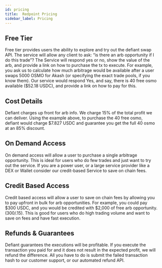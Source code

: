 ```yaml
---
id: pricing
title:  Redpoint Pricing
sidebar_label: Pricing
---
```



## Free Tier
Free tier provides users the ability to explore and try out the defiant swap API. The service will allow any client to ask: “is there an arb opportunity if I do this trade”? The Service will respond yes or no, show the value of the arb, and provide a link on how to purchase the tx to execute. For example, you ask us to calculate how much arbitrage would be available after a user swaps 5000 OSMO for Akash (or specifying the exact trade pools, if you know them). Our service would respond Yes, and say, there is 40 free osmo available ($52.18 USDC), and provide a link on how to pay for this.

## Cost Details
Defiant charges up front for arb info.  We charge 15% of the total profit we can deliver.  Using the example above, to purchase the 40 free osmo, defiant would charge $7.827 USDC and guarantee you get the full 40 osmo at an 85% discount.

## On Demand Access
On demand access will allow a user to purchase a single arbitrage opportunity.  This is ideal for users who do few trades and just want to try out the service.  If you are a power user, or a large service provider like a DEX or Wallet consider our credit-based Service to save on chain fees.

## Credit Based Access
Credit based access will allow a user to save on chain fees by allowing you to pay upfront in bulk for arb opportunities.  For example, you could pay $300 USDC, and you would be credited with $2,000 of free arb opportunity. (300/.15). This is good for users who do high trading volume and want to save on fees and have fast execution.

## Refunds & Guarantees
Defiant guarantees the executions will be profitable.  If you execute the transaction you paid for and it does not result in the expected profit, we will refund the difference.  All you have to do is submit the failed transaction hash to our customer support, or our automated refund API.